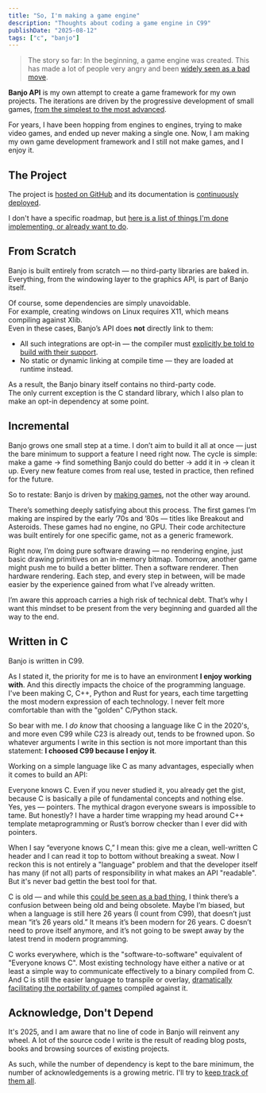 ```yaml
---
title: "So, I'm making a game engine"
description: "Thoughts about coding a game engine in C99"
publishDate: "2025-08-12"
tags: ["c", "banjo"]
---
```


> The story so far: In the beginning, a game engine was created.
> This has made a lot of people very angry and been [widely seen as a bad move](https://geometrian.com/projects/blog/write_games_not_engines.html).

**Banjo API** is my own attempt to create a game framework for my own projects.
The iterations are driven by the progressive development of small games, [from the simplest to the most advanced](/posts/retro-game-dev).

For years, I have been hopping from engines to engines, trying to make video games, and ended up never making a single one.
Now, I am making my own game development framework and I still not make games, and I enjoy it.

## The Project

The project is [hosted on GitHub](https://github.com/OragonEfreet/banjo) and its documentation is [continuously deployed](https://codework-orange.io/banjo).

I don't have a specific roadmap, but [here is a list of things I'm done implementing, or already want to do](https://codework-orange.io/banjo/roadmap.html).

## From Scratch

Banjo is built entirely from scratch — no third-party libraries are baked in.  
Everything, from the windowing layer to the graphics API, is part of Banjo itself.

Of course, some dependencies are simply unavoidable.  
For example, creating windows on Linux requires X11, which means compiling against Xlib.  
Even in these cases, Banjo’s API does **not** directly link to them:

- All such integrations are opt-in — the compiler must [explicitly be told to build with their support](https://codework-orange.io/banjo/build.html).  
- No static or dynamic linking at compile time — they are loaded at runtime instead.

As a result, the Banjo binary itself contains no third-party code.  
The only current exception is the C standard library, which I also plan to make an opt-in dependency at some point.

## Incremental

Banjo grows one small step at a time.
I don’t aim to build it all at once — just the bare minimum to support a feature I need right now.
The cycle is simple: make a game → find something Banjo could do better → add it in → clean it up.
Every new feature comes from real use, tested in practice, then refined for the future.

So to restate: Banjo is driven by [making games](/posts/retro-game-dev), not the other way around.

There’s something deeply satisfying about this process.
The first games I’m making are inspired by the early ’70s and ’80s — titles like Breakout and Asteroids. These games had no engine, no GPU. Their code architecture was built entirely for one specific game, not as a generic framework.

Right now, I’m doing pure software drawing — no rendering engine, just basic drawing primitives on an in-memory bitmap.
Tomorrow, another game might push me to build a better blitter.
Then a software renderer.
Then hardware rendering.
Each step, and every step in between, will be made easier by the experience gained from what I’ve already written.

I’m aware this approach carries a high risk of technical debt.
That’s why I want this mindset to be present from the very beginning and guarded all the way to the end.

## Written in C

Banjo is written in C99.

As I stated it, the priority for me is to have an environment **I enjoy working with**.
And this directly impacts the choice of the programming language.
I've been making C, C++, Python and Rust for years, each time targetting the most modern expression of each technology.
I never felt more comfortable than with the "golden" C/Python stack.

So bear with me.
I _do know_ that choosing a language like C in the 2020's, and more even C99 while C23 is already out, tends to be frowned upon.
So whatever arguments I write in this section is not more important than this statement: **I choosed C99 because I enjoy it**.

Working on a simple language like C as many advantages, especially when it comes to build an API:

Everyone knows C.
Even if you never studied it, you already get the gist, because C is basically a pile of fundamental concepts and nothing else.
Yes, yes — pointers. The mythical dragon everyone swears is impossible to tame.
But honestly? I have a harder time wrapping my head around C++ template metaprogramming or Rust’s borrow checker than I ever did with pointers.

When I say “everyone knows C,” I mean this: give me a clean, well-written C header and I can read it top to bottom without breaking a sweat.
Now I reckon this is not entirely a "language" problem and that the developer itself has many (if not all) parts of responsibility in what makes an API "readable".
But it's never bad gettin the best tool for that.

C is old — and while this [could be seen as a bad thing](https://geometrian.com/projects/blog/use_a_modern_language_already.html), I think there’s a confusion between being old and being obsolete.
Maybe I’m biased, but when a language is still here 26 years (I count from C99), that doesn’t just mean “it’s 26 years old.” It means it’s been modern for 26 years.
C doesn’t need to prove itself anymore, and it’s not going to be swept away by the latest trend in modern programming.

C works everywhere, which is the "software-to-software" equivalent of "Everyone knows C".
Most existing technology have either a native or at least a simple way to communicate effectively to a binary compiled from C.
And C is still the easier language to transpile or overlay, [dramatically facilitating the portability of games](https://www.youtube.com/watch?v=2cOqAHzIfQE) compiled against it.

## Acknowledge, Don't Depend

It's 2025, and I am aware that no line of code in Banjo will reinvent any wheel.
A lot of the source code I write is the result of reading blog posts, books and browsing sources of existing projects.

As such, while the number of dependency is kept to the bare minimum, the number of acknowledgements is a growing metric.
I'll try to [keep track of them all](https://codework-orange.io/banjo/acknowledgements.html).
